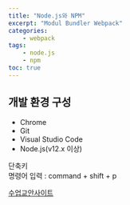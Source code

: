 ```yaml
--- 
title: "Node.js와 NPM" 
excerpt: "Modul Bundler Webpack"
categories: 
    - webpack
tags: 
    - node.js
    - npm
toc: true
--- 
```

## 개발 환경 구성

- Chrome
- Git
- Visual Studio Code
- Node.js(v12.x 이상)


단축키  
명령어 입력 : command + shift + p

[수업교안사이트](https://joshua1988.github.io/webpack-guide/)
